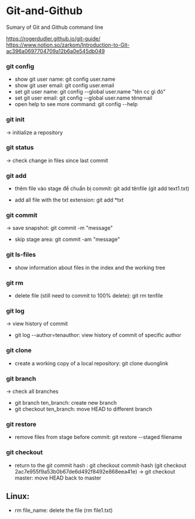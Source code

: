# Git-and-Github
Sumary of Git and Github command line

https://rogerdudler.github.io/git-guide/
https://www.notion.so/zarkom/Introduction-to-Git-ac396a0697704709a12b6a0e545db049

### git config
- show git user name: git config user.name
- show git user email:  git config user.email
- set git user name: git config --global user.name "tên cc gì đó"
- set git user email: git config --global user.name tênemail
- open help to see more command: git config --help

### git init
-> initialize a repository

###  git status
-> check change in files since last commit

### git add
- thêm file vào stage để chuẩn bị commit: git add tênfile (git add text1.txt)
+ add all file with the txt extension: git add *txt

### git commit
-> save snapshot: git commit -m "message"
- skip stage area: git commit -am "message"

### git ls-files
- show information about files in the index and the working tree

### git rm 
- delete file (still need to commit to 100% delete): git rm tenfile

### git log
-> view history of commit
- git log --author=tenauthor: view history of commit of specific author

### git clone
- create a working copy of a local repository: git clone duonglink 

### git branch
-> check all branches
- git branch ten_branch: create new branch
- git checkout ten_branch: move HEAD to different branch

### git restore
- remove files from stage before commit: git restore --staged filename

### git checkout
- return to the git commit hash : git checkout commit-hash (git checkout 2ac7e955f9a53b0b67de6d492f8492e868eea41e)
-> git checkout master: move HEAD back to master

## Linux:
- rm file_name: delete the file (rm file1.txt)

